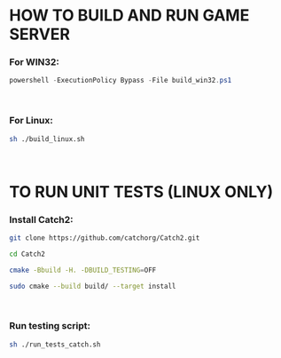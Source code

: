 # HOW TO BUILD AND RUN GAME SERVER

### For WIN32:

```powershell
powershell -ExecutionPolicy Bypass -File build_win32.ps1
```

<br/>

### For Linux:

```bash
sh ./build_linux.sh
```

<br/>

# TO RUN UNIT TESTS (LINUX ONLY)

### Install Catch2:

```bash
git clone https://github.com/catchorg/Catch2.git

cd Catch2

cmake -Bbuild -H. -DBUILD_TESTING=OFF

sudo cmake --build build/ --target install
```

<br/>

### Run testing script:

```bash
sh ./run_tests_catch.sh
```
